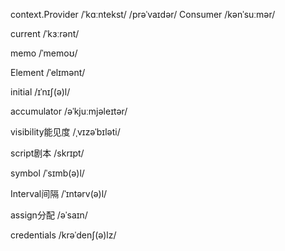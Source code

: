 context.Provider
/ˈkɑːntekst/
/prəˈvaɪdər/
Consumer
/kənˈsuːmər/

current
/ˈkɜːrənt/

memo
/ˈmemoʊ/

Element
/ˈelɪmənt/


initial
/ɪˈnɪʃ(ə)l/

accumulator
/əˈkjuːmjəleɪtər/

visibility能见度
/ˌvɪzəˈbɪləti/

script剧本
/skrɪpt/


symbol
/ˈsɪmb(ə)l/

Interval间隔
/ˈɪntərv(ə)l/

assign分配
/əˈsaɪn/

credentials
/krəˈdenʃ(ə)lz/
